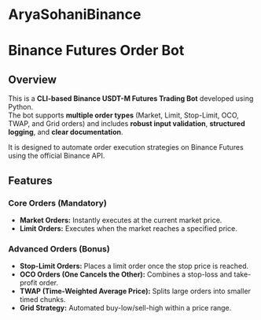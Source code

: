 # AryaSohaniBinance
# Binance Futures Order Bot

## Overview
This is a **CLI-based Binance USDT-M Futures Trading Bot** developed using Python.  
The bot supports **multiple order types** (Market, Limit, Stop-Limit, OCO, TWAP, and Grid orders) and includes **robust input validation**, **structured logging**, and **clear documentation**.

It is designed to automate order execution strategies on Binance Futures using the official Binance API.

## Features

### Core Orders (Mandatory)
- **Market Orders:** Instantly executes at the current market price.  
- **Limit Orders:** Executes when the market reaches a specified price.

### Advanced Orders (Bonus)
- **Stop-Limit Orders:** Places a limit order once the stop price is reached.  
- **OCO Orders (One Cancels the Other):** Combines a stop-loss and take-profit order.  
- **TWAP (Time-Weighted Average Price):** Splits large orders into smaller timed chunks.  
- **Grid Strategy:** Automated buy-low/sell-high within a price range.


